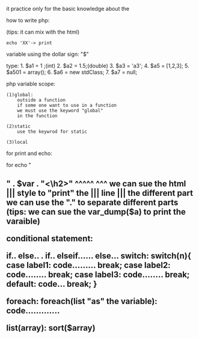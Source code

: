 it practice only for the basic 
knowledge about the 



how to write php:

<?php ........ ?>
(tips: it can mix with the html)

    echo 'XX'-> print 

variable
using the dollar sign: "$"

type:
    1. $a1 = 1 ;(int)
    2. $a2 = 1.5;(double)
    3. $a3 = 'a3';
    4. $a5 = [1,2,3];
    5. $a501 = array();
    6. $a6 = new stdClass; 
    7. $a7 = null;

php variable scope:

    (1)global:
        outside a function 
        if some one want to use in a function 
        we must use the keyword "global"
        in the function 

    (2)static 
        use the keywrod for static 

    (3)local 

for print and echo:

for echo  "<h2>" .     $var    .  "<\h2>"
           ^^^^^               ^^^
           we can sue the html |||
        style to "print" the   ||| 
        line                   |||
                              the different part we can use the "." to separate different parts 
(tips: we can sue the var_dump($a) to print the varaible)

conditional statement:

if.. else.. . 
if.. elseif...... else...
switch:
    switch(n){
        case label1:
            code.........
            break;
        case label2:
            code........
            break;
        case label3:
            code........
            break;
        default:
            code...
            break;
    }

foreach: 
foreach(list "as" the variable):
    code.............


list(array):
    sort($array)







